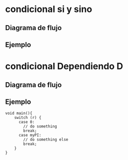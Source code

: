 # condicional si y sino

## Diagrama de flujo 

## Ejemplo 

# condicional Dependiendo D

## Diagrama de flujo

## Ejemplo

```
void main(){
    switch (r) {
      case 0:
        // do something
        break;
      case myPI: 
        // do something else
        break;
    }
}

